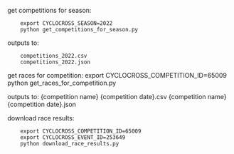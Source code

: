 get competitions for season:

		export CYCLOCROSS_SEASON=2022
		python get_competitions_for_season.py

outputs to:
		
		competitions_2022.csv
		competitions_2022.json

get races for competition:
		export CYCLOCROSS_COMPETITION_ID=65009
		python get_races_for_competition.py 

outputs to:
		{competition name} {competition date}.csv
		{competition name} {competition date}.json

download race results:
		
		export CYCLOCROSS_COMPETITION_ID=65009
		export CYCLOCROSS_EVENT_ID=253649
		python download_race_results.py
